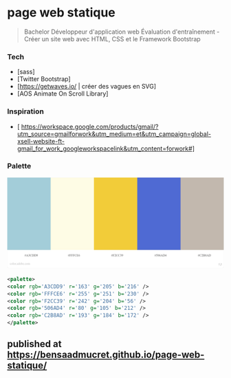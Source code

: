 # page web statique

> Bachelor Développeur d'application web
> Évaluation d'entraînement - Créer un site web avec HTML, CSS et le Framework Bootstrap

### Tech

- [sass]
- [Twitter Bootstrap]
- [https://getwaves.io/ | créer des vagues en SVG]
- [AOS Animate On Scroll Library]

### Inspiration

- [ https://workspace.google.com/products/gmail/?utm_source=gmailforwork&utm_medium=et&utm_campaign=global-xsell-website-ft-gmail_for_work_googleworkspacelink&utm_content=forwork#]

### Palette

![Screenshot](palette.jpeg)

```xml
<palette>
<color rgb='A3CDD9' r='163' g='205' b='216' />
<color rgb='FFFCE6' r='255' g='251' b='230' />
<color rgb='F2CC39' r='242' g='204' b='56' />
<color rgb='506AD4' r='80' g='105' b='212' />
<color rgb='C2B8AD' r='193' g='184' b='172' />
</palette>
```

## published at https://bensaadmucret.github.io/page-web-statique/
